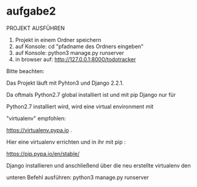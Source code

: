 # aufgabe2

PROJEKT AUSFÜHREN

1. Projekt in einem Ordner speichern
2. auf Konsole: cd "pfadname des Ordners eingeben"
3. auf Konsole: python3 manage.py runserver
4. in browser auf: http://127.0.0.1:8000/todotracker



Bitte beachten:

Das Projekt läuft mit Pyhton3 und Django 2.2.1. 

Da oftmals Python2.7 global installiert ist und mit pip Django nur für

Python2.7 installiert wird, wird eine virtual environment mit

"virtualenv" empfohlen: 

https://virtualenv.pypa.io .

Hier eine virtualenv errichten und in ihr mit pip :

https://pip.pypa.io/en/stable/

Django installieren und anschließend über die neu erstellte virtualenv den

unteren Befehl ausführen: python3 manage.py runserver